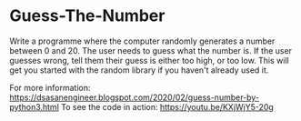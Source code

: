 # Guess-The-Number
Write a programme where the computer randomly generates a number between 0 and 20. The user needs to guess what the number is. If the user guesses wrong, tell them their guess is either too high, or too low. This will get you started with the random library if you haven't already used it.

For more information:
https://dsasanengineer.blogspot.com/2020/02/guess-number-by-python3.html
To see the code in action:
https://youtu.be/KXjWjY5-20g 
